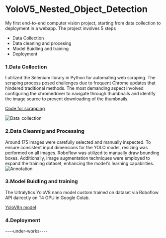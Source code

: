 # YoloV5_Nested_Object_Detection
My first end-to-end computer vision project, starting from data collection to deployment in a webapp.
The project involves 5 steps 
- Data Collection 
- Data cleaning and procesing 
- Model Buidling and training 
- Deployment 

### 1.Data Collection 
I utilized the Selenium library in Python for automating web scraping. The scraping process posed challenges due to frequent Chrome updates that hindered traditional methods. The most demanding aspect involved configuring the chromedriver to navigate through thumbnails and identify the image source to prevent downloading of the thumbnails.

[Code for scrapping](https://github.com/kailas711/YoloV5_Nested_Object_Detection/blob/main/Data_Collection.py)


![Data_collection](https://github.com/kailas711/YoloV5_Nested_Object_Detection/assets/89206677/21f41239-620c-4706-ac3b-db86154de4cb)



### 2.Data Cleannig and Processing
Around 175 images were carefully selected and manually inspected. To ensure consistent input dimensions for the YOLO model, resizing was performed on all images. Roboflow was utilized to manually draw bounding boxes. Additionally, image augmentation techniques were employed to expand the training dataset, enhancing the model's learning capabilities.
![Annotation](https://github.com/kailas711/YoloV5_Nested_Object_Detection/assets/89206677/2257ed62-02ab-4a8b-8f04-a9553b00e2b4)


### 3.Model Buidling and training
The Ultralytics YoloV8 nano model custom trained on dataset via Roboflow API dairectly on T4 GPU in Google Colab.

[YoloV8n model](https://github.com/kailas711/YoloV5_Nested_Object_Detection/blob/main/YoloV8%20Training.ipynb)


### 4.Deployment 
----under-works----
